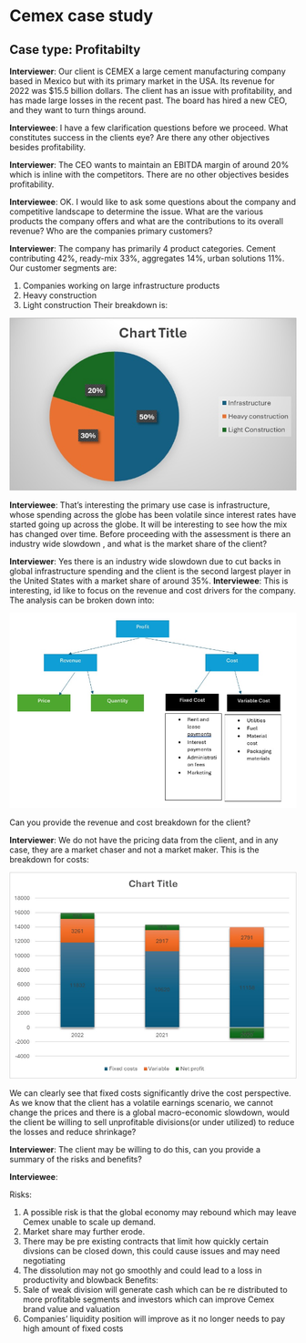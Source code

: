 # Cemex case study
## Case type: Profitabilty

**Interviewer**: Our client is CEMEX a large cement manufacturing company based in Mexico but with its primary market in the USA.  Its revenue for 2022 was $15.5 billion dollars. The client has an issue with profitability, and has made large losses in the recent past. The board has hired a new CEO, and they want to turn things around.

**Interviewee**: I have a few clarification questions before we proceed. What constitutes success in the clients eye? Are there any other objectives besides profitability.

**Interviewer**: The CEO wants to maintain an EBITDA margin of around 20% which is inline with the competitors. There are no other objectives besides profitability.

**Interviewee**: OK. I would like to ask some questions about the company and competitive landscape to determine the issue.
What are the various products the company offers and what are the contributions to its overall revenue? Who are the companies primary customers?

**Interviewer**: The company has primarily 4 product categories. Cement contributing 42%, ready-mix 33%, aggregates 14%, urban solutions 11%. 
Our customer segments are:
1.	Companies working on large infrastructure products
2.	Heavy construction
3.	Light construction
Their breakdown is:

 <img src="images/Customer Segmentation.jpg" alt="Cemex Customer Segmentation">
 
**Interviewee**:
That’s interesting  the primary use case is infrastructure, whose spending across the globe has been volatile since interest rates have started going up across the globe. It will be interesting to see how the mix has changed over time. Before proceeding with the assessment is there an industry wide slowdown , and what is the market share of the client?

**Interviewer**: Yes there is an industry wide slowdown due to cut backs in global infrastructure spending and the client is the second largest player in the United States with a market share of around 35%.
**Interviewee**: This is interesting, id like to focus on the revenue and cost drivers for the company. The analysis can be broken down into:

 <img src="images/Profit breakdown.jpg" alt="Profit Breakdown">

Can you provide the revenue and cost breakdown for the client?

**Interviewer**: We do not have the pricing data from the client, and in any case, they are a market chaser and not a market maker.  This is the breakdown for costs:

 <img src="images/Cost breakdown.jpg" alt="Cemex Cost Breakdown">
 
We can clearly see that fixed costs significantly drive the cost perspective.
As we know that the client has a volatile earnings scenario, we cannot change the prices and there is a global macro-economic slowdown, would the client be willing to sell unprofitable divisions(or under utilized) to reduce the losses and reduce shrinkage?

**Interviewer**: The client may be willing to do this, can you provide a summary of the risks and benefits?

**Interviewee**:

Risks:
1.	A possible risk is that the global economy may rebound which may leave Cemex unable to scale up demand.
2.	Market share may further erode.
3.	There may be pre existing contracts that limit how quickly certain divsions can be closed down, this could cause issues and may need negotiating
4.	The dissolution may not go smoothly and could lead to a loss in productivity and blowback
Benefits:
1.	Sale of weak division will generate cash which can be re distributed to more profitable segments and investors which can improve Cemex brand value and valuation
2.	Companies’ liquidity position will improve as it no longer needs to pay high amount of fixed costs

